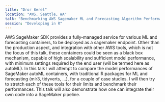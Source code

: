 ```yaml
---
title: "Dror Berel"
location: "AWS, Seattle, WA"
talk: "Benchmarking AWS Sagemaker ML and Forecasting Algorithm Performance with Traditional R Packages"
session: "Developing in R"
---
```


AWS SageMaker SDK provides a fully-managed service for various ML and forecasting containers, to be deployed as a sagemaker endpoint. Other than the production aspect, and integration with other AWS tools, which is not the focus of this talk, these containers could be seen as a black box mechanism, capable of high scalability and sufficient model performance, with minimum settings required by the end user (will be termed here as autoML). In this talk I will attempt to compare the model performances of SageMaker autoML containers, with traditional R packages for ML and forecasting (mlr3, tidyverts, ...), for a couple of case studies. I will then try to stretch each of these tools for their limits and benchmark their performances. This talk will also demonstrate how one can integrate their own code into a SageMaker pipeline.